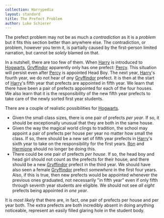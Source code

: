 ```yaml
---
collection: Harrypedia
layout: standard
title: The Prefect Problem
author: Luke Schierer
---
```


The prefect problem may not be as much a _contradiction_ as it is a _problem_ but it fits this section better than anywhere else. The contradiction, or problem, however you term it, is partially caused by the first-person limited narration, but cannot be _solely_ blamed on that.

In a nutshell, there are too few of them. When [Harry] is introduced to [Hogwarts], [Gryffindor] apparently only has one prefect: [Percy]. This situation will persist even after [Percy] is appointed Head Boy. The next year, [Harry]'s fourth year, we do not hear of _any_ [Gryffindor] prefect. It is then at the start of [Harry]'s fifth year that prefects are appointed in fifth year. We learn that there have been a pair of prefects appointed for each of the four houses. We also learn that it is the responsibility of the new fifth year prefects to take care of the newly sorted first year students.

There are a couple of realistic possibilities for [Hogwarts].

- Given the small class sizes, there is one pair of prefects _per year_. If so, it should be exceptionally unusual that they are both in the same house.
- Given the way the magical world clings to tradition, the school may appoint a pair of prefects per house per year no matter how small the class. If so, there should be a new set of fifth year prefects in [Harry]'s sixth year to take on the responsibility for the first years. [Ron] and [Hermione] should no longer be doing this.
- There could be one pair of prefects _per house_. If so, the head boy and head girl should not count as the prefects for their house, and there should be a new [Gryffindor] prefect in the third year. We should have also seen a female [Gryffindor] prefect _somewhere_ in the first four years. Also, if this is true, then new prefects would be appointed whenever the previous ones graduated, not necessarily "in fifth year" even if only fifth through seventh year students are eligible. We should not see _all eight_ prefects being appointed _in one year_.

It is _most likely_ that there are, in fact, one pair of prefects per house and per year both. The extra prefects are both incredibly absent in doing anything noticeable, represent an easily filled glaring hole in the student body.

[Harry]: </Harrypedia/people/Potter/Harry James/>
[Hogwarts]: /Harrypedia/Hogwarts/

[Percy]: </Harrypedia/people/Weasley/Percy Ignatius/>
[Gryffindor]: /Harrypedia/Hogwarts/Gryffindor/
[Ron]: </Harrypedia/people/Weasley/Ronald Bilius/>
[Hermione]: </Harrypedia/people/Granger/Hermione Jean/>
